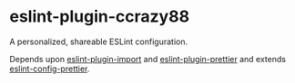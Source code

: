 # eslint-plugin-ccrazy88

A personalized, shareable ESLint configuration.

Depends upon [eslint-plugin-import] and [eslint-plugin-prettier] and extends
[eslint-config-prettier].

[eslint-plugin-import]: https://github.com/benmosher/eslint-plugin-import
[eslint-plugin-prettier]: https://github.com/prettier/eslint-plugin-prettier
[eslint-config-prettier]: https://github.com/prettier/eslint-config-prettier



